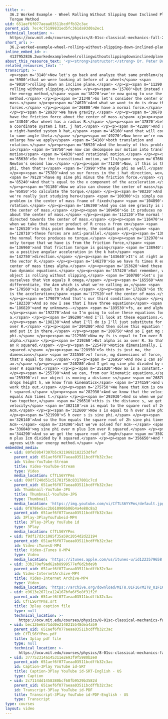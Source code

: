 ```yaml
---
title: >-
  36.2 Worked Example - Wheel Rolling Without Slipping Down Inclined Plane -
  Torque Method
uid: 651aef6f077aeaa03511bcdffb32c3ac
parent_uid: 7ec4c75199831ed5fc361da93d0a2ec1
technical_location: >-
  https://ocw.mit.edu/courses/physics/8-01sc-classical-mechanics-fall-2016/week-12-rotations-and-translation-rolling/36.2-worked-example-wheel-rolling-without-slipping-down-inclined-plane-torque-method/36.2-worked-example-wheel-rolling-without-slipping-down-inclined-plane-torque-method
short_url: >-
  36.2-worked-example-wheel-rolling-without-slipping-down-inclined-plane-torque-method
inline_embed_id: >-
  4137952836.2workedexamplewheelrollingwithoutslippingdowninclinedplanetorquemethod15400588
about_this_resource_text: '<p><strong>Instructor:</strong> Dr. Peter Dourmashkin</p>'
related_resources_text: ''
transcript: >-
  <p><span m='3140'>Now let's go back and analyze that same problem</span> <span
  m='5980'>that we were looking at before of a wheel</span> <span
  m='9010'>rolling down an incline plane.</span> </p><p><span m='11290'>And it's
  rolling without slipping.</span> </p><p><span m='15760'>But instead of using
  the energy method,</span> <span m='18220'>we're now going to use the torque
  method.</span> </p><p><span m='21340'>So let's consider the center of
  mass.</span> </p><p><span m='24670'>And what we want to do is draw the
  forces.</span> </p><p><span m='26800'>We have a normal force.</span>
  </p><p><span m='28930'>We have gravity.</span> </p><p><span m='30670'>And we
  have the friction force about the center of mass.</span> </p><p><span
  m='34840'>Our wheel has a radius R.</span> </p><p><span m='37870'>Let's choose
  a coordinate system i hat, j hat.</span> </p><p><span m='42280'>And so we have
  a right-handed system k hat,</span> <span m='45160'>and that will correspond
  to some angle theta.</span> </p><p><span m='49270'>Now here we're now going to
  enlarge how we apply</span> <span m='54160'>both translation and
  rotation.</span> </p><p><span m='56920'>And the beauty of this problem
  is</span> <span m='58750'>we now can decompose our motion into translational
  motion</span> <span m='64030'>and rotational motion.</span> </p><p><span
  m='65630'>So for the transitional motion, we'll</span> <span m='67660'>apply
  Newton's second law.</span> </p><p><span m='71240'>Now, if this is the angle
  phi, then that's</span> <span m='73990'>the angle phi as well.</span>
  </p><p><span m='75789'>And so our forces in the i hat direction, we</span>
  <span m='79120'>have mg sine phi minus the friction force.</span> </p><p><span
  m='85240'>And that's equal to the x component of the acceleration.</span>
  </p><p><span m='91180'>Now we also can choose the center of mass</span> <span
  m='95050'>to calculate the torque.</span> </p><p><span m='98320'>And so what
  we're really just studying here</span> <span m='100300'>is simply our old
  problem in the center of mass frame of fixed</span> <span m='104890'>axis
  rotation.</span> </p><p><span m='106390'>And you can see gravity is acting at
  the center of mass.</span> </p><p><span m='109450'>So it produces no torque
  about the center of mass.</span> </p><p><span m='112120'>The normal force is
  directed towards the center of mass.</span> </p><p><span m='116470'>And so
  when we take that vector product of R cross n from cm</span> <span
  m='126520'>to this point down here, the contact point,</span> <span
  m='128710'>these forces are anti-parallel.</span> </p><p><span m='130538'>So
  the normal force produces no torque.</span> </p><p><span m='132970'>And the
  only torque that we have is from the friction force,</span> <span
  m='136960'>and that friction torque is going</span> <span m='138940'>to give
  us a positive angular acceleration in the k hat</span> <span
  m='142750'>direction.</span> </p><p><span m='143640'>It's at right angles with
  the vector R.</span> </p><p><span m='146270'>So we have fs times R equals I
  center of mass times alpha.</span> </p><p><span m='153620'>And these are our
  two dynamic equations.</span> </p><p><span m='157420'>But remember, when the
  object is rolling without slipping,</span> <span m='160780'>let's just remind
  ourselves that Vcm equals R omega.</span> </p><p><span m='165560'>And if I
  differentiate, the Acm which is what we're calling ax,</span> <span
  m='170560'>is equal to R alpha.</span> </p><p><span m='173829'>So this ax here
  is the acceleration</span> <span m='177520'>of the center of mass.</span>
  </p><p><span m='179079'>And that's our third condition.</span> </p><p><span
  m='182330'>And so now I see that I have three equations</span> <span
  m='186820'>and my unknowns--</span> <span m='189530'>fs, ax and alpha.</span>
  </p><p><span m='192270'>And so I'm going to solve these equations for
  a.</span> </p><p><span m='196290'>And I'll look at these equations.</span>
  </p><p><span m='198130'>And what I'll do is I'll just substitute for alpha ax
  over R.</span> </p><p><span m='204280'>And then solve this equation for fs,
  and put it in there.</span> </p><p><span m='208750'>And so I get mg sine
  phi.</span> </p><p><span m='212500'>Now my fs is equal to Icm over R times
  alpha.</span> </p><p><span m='219360'>But alpha is ax over R. So that's ax and
  an R squared.</span> </p><p><span m='225470'>Notice dimensionally, I is mr
  squared.</span> </p><p><span m='228950'>So this is just ma, the
  dimensions</span> <span m='231550'>of force, mg dimensions of force, and
  that's equal to max.</span> </p><p><span m='236950'>And now I can solve for
  ax.</span> </p><p><span m='240280'>And I get mg sine phi divided by m plus Icm
  over R squared.</span> </p><p><span m='251020'>Now ax is a constant.</span>
  </p><p><span m='255790'>And we can, from our kinematic equations,</span> <span
  m='259390'>if our object is moving a distance s</span> <span m='268704'>as it
  drops height h, we know from kinematics</span> <span m='274159'>and we can
  work this out.</span> </p><p><span m='275750'>We have that Xcm is one half Acm
  t squared.</span> </p><p><span m='282930'>And we know that the velocity Vcm
  equals Acm times t.</span> </p><p><span m='293930'>And so when we put these
  two together,</span> <span m='296510'>this is the distance s, we get that the
  velocity</span> <span m='302110'>cm is equal to the square root of 2s times
  Acm.</span> </p><p><span m='312600'>Now s is equal to h over sine phi.</span>
  </p><p><span m='321990'>S h over s is sine phi.</span> </p><p><span
  m='326140'>And so the Vcm equals the square root of 2h sine phi times
  Acm--</span> <span m='334390'>but we've solved for Acm--</span> <span
  m='336040'>mg sine phi over m plus Icm over R squared.</span> </p><p><span
  m='344290'>And so we get the square root of 2mgh</span> <span m='350290'>over
  m plus Icm divided by R squared.</span> </p><p><span m='356650'>And this
  agrees with our energy method.</span> </p>
embedded_media:
  - uid: 80fe59b47307b5c9219692182253dfef
    parent_uid: 651aef6f077aeaa03511bcdffb32c3ac
    id: Video-YouTube-Stream
    title: Video-YouTube-Stream
    type: Video
    media_location: CfTLS6YYPms
  - uid: 09df7240d51c51701f50c8317801c7cd
    parent_uid: 651aef6f077aeaa03511bcdffb32c3ac
    id: Thumbnail-YouTube-JPG
    title: Thumbnail-YouTube-JPG
    type: Thumbnail
    media_location: 'https://img.youtube.com/vi/CfTLS6YYPms/default.jpg'
  - uid: 0f8786e5ac2b610906b06b4a4e88c8a3
    parent_uid: 651aef6f077aeaa03511bcdffb32c3ac
    id: 3Play-3PlayYouTubeid-MP4
    title: 3Play-3Play YouTube id
    type: 3Play
    media_location: CfTLS6YYPms
  - uid: f9df17d3c1085f35a59c2054d2d22194
    parent_uid: 651aef6f077aeaa03511bcdffb32c3ac
    id: Video-iTunesU-MP4
    title: Video-iTunes U-MP4
    type: Video
    media_location: 'https://itunes.apple.com/us/itunes-u/id1223579658'
  - uid: 33b270ef9ad62ab8999577ef6d2bde9b
    parent_uid: 651aef6f077aeaa03511bcdffb32c3ac
    id: Video-InternetArchive-MP4
    title: Video-Internet Archive-MP4
    type: Video
    media_location: 'https://archive.org/download/MIT8.01F16/MIT8_01F16_L36v03_360p.mp4'
  - uid: e9613e2671ca124167bfa6f5e8f31f2f
    parent_uid: 651aef6f077aeaa03511bcdffb32c3ac
    id: CfTLS6YYPms.srt
    title: 3play caption file
    type: null
    technical_location: >-
      https://ocw.mit.edu/courses/physics/8-01sc-classical-mechanics-fall-2016/week-12-rotations-and-translation-rolling/36.2-worked-example-wheel-rolling-without-slipping-down-inclined-plane-torque-method/36.2-worked-example-wheel-rolling-without-slipping-down-inclined-plane-torque-method/CfTLS6YYPms.srt
  - uid: bec126e6571dd0e2140215548dea4a59
    parent_uid: 651aef6f077aeaa03511bcdffb32c3ac
    id: CfTLS6YYPms.pdf
    title: 3play pdf file
    type: null
    technical_location: >-
      https://ocw.mit.edu/courses/physics/8-01sc-classical-mechanics-fall-2016/week-12-rotations-and-translation-rolling/36.2-worked-example-wheel-rolling-without-slipping-down-inclined-plane-torque-method/36.2-worked-example-wheel-rolling-without-slipping-down-inclined-plane-torque-method/CfTLS6YYPms.pdf
  - uid: 377752314a145311e2e93f9f5980b2e0
    parent_uid: 651aef6f077aeaa03511bcdffb32c3ac
    id: Caption-3Play YouTube id-SRT
    title: Caption-3Play YouTube id-SRT-English - US
    type: Caption
  - uid: 2c7114dd1458380bcf68fb9529b3582d
    parent_uid: 651aef6f077aeaa03511bcdffb32c3ac
    id: Transcript-3Play YouTube id-PDF
    title: Transcript-3Play YouTube id-PDF-English - US
    type: Transcript
type: courses
layout: video
---
```

